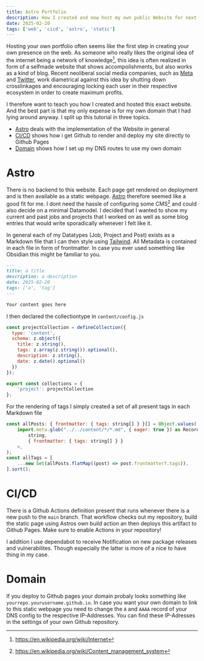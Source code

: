 ```yaml
---
title: Astro Portfolio
description: How I created and now host my own public Website for next to nothing
date: 2025-02-20
tags: ['web', 'cicd', 'astro', 'static']
---
```


Hosting your own portfolio often seems like the first step in creating your own
presence on the web. As someone who really likes the original idea of the
internet being a network of knowledge[^1], this idea is often realized in form
of a selfmade website that shows accompolishments, but also works as a kind of blog.
Recent neoliberal social media companies, such as [Meta](https://about.meta.com/de/) and [Twitter](https://about.x.com/en), work diametrical
against this idea by shutting down crosslinkages and encouraging locking each user in 
their respective ecosystem in order to create maximum profits.

I therefore want to teach you how I created and hosted this exact website. And the
best part is that my only expense is for my own domain that I had lying around anyway.
I split up this tutorial in three topics.

- [Astro](#astro) deals with the implementation of the Website in general
- [CI/CD](#cicd) shows how i get Github to render and deploy my site directly to Github Pages
- [Domain](#domain) shows how I set up my DNS routes to use my own domain

# Astro

There is no backend to this website. Each page get rendered on deployment and is then
available as a static webpage. [Astro](https://astro.build/) therefore seemed like a good fit for me.
I dont need the hassle of configuring some CMS[^2] and could also decide on a minimal 
Datamodel. I decided that I wanted to show my current and past jobs and projects that I worked
on as well as some blog entries that would write sporadically whenever I felt like it.

In general each of my Datatypes (Job, Project and Post) exists as a Markdown file that I
can then style using [Tailwind](https://tailwindcss.com/). All Metadata is contained in
each file in form of frontmatter. In case you ever used something like Obsidian this might be
familiar to you.

```markdown
---
title: a title
description: a description
date: 2025-02-20
tags: ['a', 'tag']
---

Your content goes here
```

I then declared the collectiontype in `content/config.js`

```js
const projectCollection = defineCollection({
  type: 'content',
  schema: z.object({
    title: z.string(),
    tags: z.array(z.string()).optional(),
    description: z.string(),
    date: z.date().optional()
  })
});

export const collections = {
    'project': projectCollection
};
```

For the rendering of tags I simply created a set of all
present tags in each Markdown file

```js
const allPosts: { frontmatter: { tags: string[] } }[] = Object.values(
    import.meta.glob("../../content/*/*.md", { eager: true }) as Record<
        string,
        { frontmatter: { tags: string[] } }
    >,
);
const allTags = [
    ...new Set(allPosts.flatMap((post) => post.frontmatter?.tags)),
].sort();
```

# CI/CD

There is a Github Actions definition present that runs whenever there is a 
new push to the `main` branch. That workflow checks out my repository, build the
static page using Astros own build action an then deploys this artifact
to Github Pages. Make sure to enable Actions in your repository!

I addition I use dependabot to receive Notification on new package releases and
vulnerabilites. Though especially the latter is more of a nice to have thing in 
my case.

# Domain

If you deploy to Github pages your domain probaly looks something like
`yourrepo.yourusername.github.io`. In case you want your own domain to link
to this static webpage you need to change the `A` and `AAAA` record of
your DNS config to the respective IP-Addresses. You can find these IP-Adresses
in the settings of your own Github repository.

[^1]: https://en.wikipedia.org/wiki/Internet
[^2]: https://en.wikipedia.org/wiki/Content_management_system